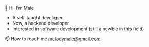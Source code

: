 👋 Hi, I’m Male

- A self-taught developer
- Now, a backend developer
- Interested in software development (still a newbie in this field)

📫 How to reach me melodymale@gmail.com

<!---
MelodyMale/MelodyMale is a ✨ special ✨ repository because its `README.md` (this file) appears on your GitHub profile.
You can click the Preview link to take a look at your changes.
--->
